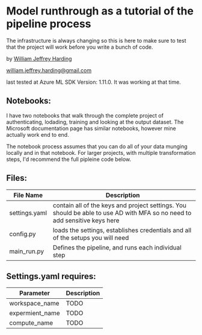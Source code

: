 # Model runthrough as a tutorial of the pipeline process
The infrastructure is always changing so this is here to make sure to test that the project will work before you write a bunch of code. 

by [William Jeffrey Harding](https://www.linkedin.com/in/hardingwilliam/)

william.jeffrey.harding@gmail.com 

last tested at Azure ML SDK Version:  1.11.0. It was working at that time. 

## Notebooks:
I have two notebooks that walk through the complete project of authenticating, lodading, training and looking at the output dataset. The Microsoft documentation page has similar notebooks, however mine actually work end to end. 

The notebook process assumes that you can do all of your data munging locally and in that notebook. For larger projects, with multiple transformation steps, I'd recommend the full pipleine code below. 

## Files: 

| File Name | Description |
| --- | --- |
| settings.yaml | contain all of the keys and project settings. You should be able to use AD with MFA so no need to add sensitive keys here |
| config.py | loads the settings, establishes credentials and all of the setups you will need |
| main_run.py | Defines the pipeline, and runs each individual step |


## Settings.yaml requires:
| Parameter | Description |
| --- | --- |
| workspace_name | TODO |
| expermient_name | TODO |
| compute_name | TODO |
